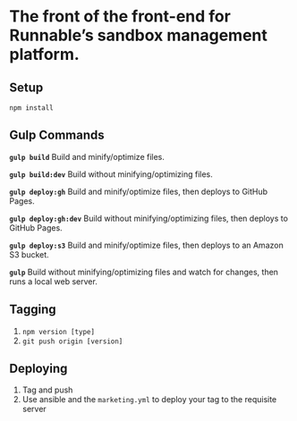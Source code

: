 # The front of the front-end for Runnable’s sandbox management platform.

## Setup
`npm install`

## Gulp Commands
**`gulp build`** Build and minify/optimize files.

**`gulp build:dev`** Build without minifying/optimizing files.

**`gulp deploy:gh`** Build and minify/optimize files, then deploys to GitHub Pages.

**`gulp deploy:gh:dev`** Build without minifying/optimizing files, then deploys to GitHub Pages.

**`gulp deploy:s3`** Build and minify/optimize files, then deploys to an Amazon S3 bucket.

**`gulp`** Build without minifying/optimizing files and watch for changes, then runs a local web server.

## Tagging
1. `npm version [type]`
2. `git push origin [version]`

## Deploying
1. Tag and push
2. Use ansible and the `marketing.yml` to deploy your tag to the requisite server 
